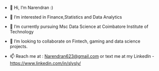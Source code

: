 - 👋 Hi, I’m Narendran :)

- 👀 I’m interested in Finance,Statistics and Data Analytics

- 🌱 I’m currently pursuing Msc Data Science at Coimbatore Institute of Technology

- 💞️ I’m looking to collaborate on Fintech, gaming and data science projects.

- 📫 Reach me at : Narendran623@gmail.com or text me at my LinkedIn - https://www.linkedin.com/in/slysly/

<!---
Naren727/Naren727 is a ✨ special ✨ repository because its `README.md` (this file) appears on your GitHub profile.
You can click the Preview link to take a look at your changes.
--->

